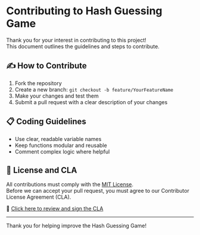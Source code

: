 # Contributing to Hash Guessing Game

Thank you for your interest in contributing to this project!  
This document outlines the guidelines and steps to contribute.

## ✍️ How to Contribute
1. Fork the repository
2. Create a new branch: `git checkout -b feature/YourFeatureName`
3. Make your changes and test them
4. Submit a pull request with a clear description of your changes

## 📋 Coding Guidelines
- Use clear, readable variable names
- Keep functions modular and reusable
- Comment complex logic where helpful

## 📜 License and CLA
All contributions must comply with the [MIT License](LICENSE.txt).  
Before we can accept your pull request, you must agree to our Contributor License Agreement (CLA).

🔗 [Click here to review and sign the CLA](CLA.md)

---

Thank you for helping improve the Hash Guessing Game!
